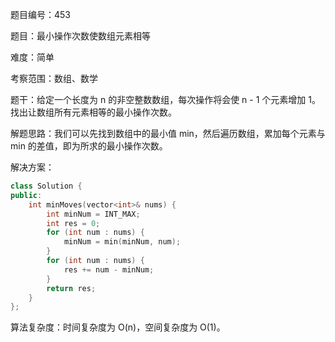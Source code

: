 题目编号：453

题目：最小操作次数使数组元素相等

难度：简单

考察范围：数组、数学

题干：给定一个长度为 n 的非空整数数组，每次操作将会使 n - 1 个元素增加 1。找出让数组所有元素相等的最小操作次数。

解题思路：我们可以先找到数组中的最小值 min，然后遍历数组，累加每个元素与 min 的差值，即为所求的最小操作次数。

解决方案：

```cpp
class Solution {
public:
    int minMoves(vector<int>& nums) {
        int minNum = INT_MAX;
        int res = 0;
        for (int num : nums) {
            minNum = min(minNum, num);
        }
        for (int num : nums) {
            res += num - minNum;
        }
        return res;
    }
};
```

算法复杂度：时间复杂度为 O(n)，空间复杂度为 O(1)。